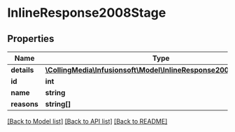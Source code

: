 # InlineResponse2008Stage

## Properties
Name | Type | Description | Notes
------------ | ------------- | ------------- | -------------
**details** | [**\CollingMedia\Infusionsoft\Model\InlineResponse2008StageDetails**](InlineResponse2008StageDetails.md) |  | [optional] 
**id** | **int** |  | 
**name** | **string** |  | [optional] 
**reasons** | **string[]** |  | [optional] 

[[Back to Model list]](../README.md#documentation-for-models) [[Back to API list]](../README.md#documentation-for-api-endpoints) [[Back to README]](../README.md)


